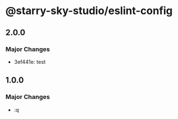 # @starry-sky-studio/eslint-config

## 2.0.0

### Major Changes

- 3ef441e: test

## 1.0.0

### Major Changes

- :q
